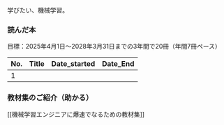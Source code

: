学びたい、機械学習。

### 読んだ本
目標：2025年4月1日〜2028年3月31日までの3年間で20冊（年間7冊ペース）

| No. | Title | Date_started | Date_End |
| --- | ----- | ------------ | -------- |
| 1   |       |              |          |

### 教材集のご紹介（助かる）
[[機械学習エンジニアに爆速でなるための教材集]]

